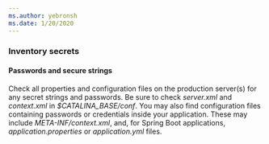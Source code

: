 ```yaml
---
ms.author: yebronsh
ms.date: 1/20/2020
---
```


### Inventory secrets

#### Passwords and secure strings

Check all properties and configuration files on the production server(s) for any secret strings and passwords. Be sure to check *server.xml* and *context.xml* in *$CATALINA_BASE/conf*. You may also find configuration files containing passwords or credentials inside your application. These may include *META-INF/context.xml*, and, for Spring Boot applications, *application.properties* or *application.yml* files.
